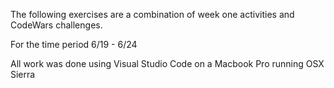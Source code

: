 The following exercises are a combination of week one activities and CodeWars challenges.

For the time period 6/19 - 6/24

All work was done using Visual Studio Code on a Macbook Pro running OSX Sierra


